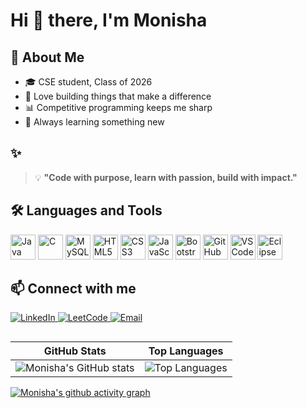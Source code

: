 # Hi 👋 there, I'm **Monisha** 

## 💫 About Me

- 🎓 CSE student, Class of 2026  
- 🚀 Love building things that make a difference  
- 📊 Competitive programming keeps me sharp  
- 🌱 Always learning something new  
 

## ✨ 

> 💡 **"Code with purpose, learn with passion, build with impact."**
##


## 🛠 Languages and Tools

<p>
  <img src="https://cdn.jsdelivr.net/gh/devicons/devicon/icons/java/java-original.svg" alt="Java" width="40" height="40" style="animation: bounce 2s infinite;"/>
  <img src="https://cdn.jsdelivr.net/gh/devicons/devicon/icons/c/c-original.svg" alt="C" width="40" height="40" style="animation: bounce 2s infinite; animation-delay: 0.1s;"/>
  <img src="https://cdn.jsdelivr.net/gh/devicons/devicon/icons/mysql/mysql-original-wordmark.svg" alt="MySQL" width="40" height="40" style="animation: bounce 2s infinite; animation-delay: 0.2s;"/>
  
  <img src="https://cdn.jsdelivr.net/gh/devicons/devicon/icons/html5/html5-original.svg" alt="HTML5" width="40" height="40" style="animation: bounce 2s infinite; animation-delay: 0.3s;"/>
  <img src="https://cdn.jsdelivr.net/gh/devicons/devicon/icons/css3/css3-original.svg" alt="CSS3" width="40" height="40" style="animation: bounce 2s infinite; animation-delay: 0.4s;"/>
  <img src="https://cdn.jsdelivr.net/gh/devicons/devicon/icons/javascript/javascript-original.svg" alt="JavaScript" width="40" height="40" style="animation: bounce 2s infinite; animation-delay: 0.5s;"/>
  <img src="https://cdn.jsdelivr.net/gh/devicons/devicon/icons/bootstrap/bootstrap-original.svg" alt="Bootstrap" width="40" height="40" style="animation: bounce 2s infinite; animation-delay: 0.6s;"/>
  
  <img src="https://cdn.jsdelivr.net/gh/devicons/devicon/icons/github/github-original.svg" alt="GitHub" width="40" height="40" style="animation: bounce 2s infinite; animation-delay: 0.7s;"/>
  <img src="https://cdn.jsdelivr.net/gh/devicons/devicon/icons/vscode/vscode-original.svg" alt="VS Code" width="40" height="40" style="animation: bounce 2s infinite; animation-delay: 0.8s;"/>
  <img src="https://cdn.jsdelivr.net/gh/devicons/devicon/icons/eclipse/eclipse-original.svg" alt="Eclipse" width="40" height="40" style="animation: bounce 2s infinite; animation-delay: 0.9s;"/>
</p>


## 📫 Connect with me  

<p>
  <a href="https://www.linkedin.com/in/monisha-s-b38685254" target="_blank" rel="noopener">
    <img alt="LinkedIn" src="https://img.shields.io/badge/-LinkedIn-0A66C2?style=for-the-badge&logo=linkedin&logoColor=white" />
  </a>
  <a href="https://leetcode.com/u/moniisha1123/" target="_blank" rel="noopener">
    <img alt="LeetCode" src="https://img.shields.io/badge/-LeetCode-F79F1B?style=for-the-badge&logo=LeetCode&logoColor=white" />
  </a>
  <a href="mailto:moniisha1123@gmail.com" target="_blank" rel="noopener">
    <img alt="Email" src="https://img.shields.io/badge/-Email-D14836?style=for-the-badge&logo=gmail&logoColor=white" />
  </a>
</p>

<div align="center">

##
| GitHub Stats | Top Languages |
|--------------|---------------|
| ![Monisha's GitHub stats](https://github-readme-stats.vercel.app/api?username=moniisha1123&show_icons=true&theme=radical) | ![Top Languages](https://github-readme-stats.vercel.app/api/top-langs/?username=moniisha1123&layout=compact&theme=radical) |

</div>


[![Monisha's github activity graph](https://github-readme-activity-graph.vercel.app/graph?username=moniisha1123&theme=radical)](https://github.com/ashutosh00710/github-readme-activity-graph)





